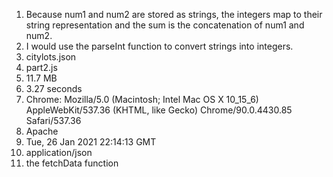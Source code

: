  1. Because num1 and num2 are stored as strings, the integers map to their string representation and the sum is the concatenation of num1 and num2. 
 2. I would use the parseInt function to convert strings into integers. 
 3. citylots.json
 4. part2.js
 5. 11.7 MB
 6. 3.27 seconds
 7. Chrome: Mozilla/5.0 (Macintosh; Intel Mac OS X 10_15_6) AppleWebKit/537.36 (KHTML, like Gecko) Chrome/90.0.4430.85 Safari/537.36
 8. Apache
 9. Tue, 26 Jan 2021 22:14:13 GMT
 10. application/json
 11. the fetchData function
